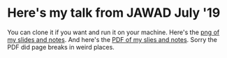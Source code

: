 # Here's my talk from JAWAD July '19
You can clone it if you want and run it on your machine. Here's the [png of my slides and notes](https://github.com/kaylasween/JAWAD-Pour/blob/master/pour.png).  And here's the [PDF of my slies and notes](https://github.com/kaylasween/JAWAD-Pour/blob/master/pour.pdf). Sorry the PDF did page breaks in weird places.
